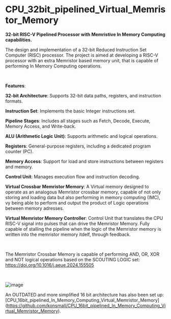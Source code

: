 # CPU_32bit_pipelined_Virtual_Memristor_Memory

**32-bit RISC-V Pipelined Processor with Memristive In Memory Computing capabilities.**

The design and implementation of a 32-bit Reduced Instruction Set Computer (RISC) processor. The project is aimed at developing a RISC-V processor with an extra Memristor based memory unit, that is capable of performing In Memory
Computing operations.



 

**Features**:

**32-bit Architecture**: Supports 32-bit data paths, registers, and instruction formats.

**Instruction Set**: Implements the basic Integer instructions set.

**Pipeline Stages**: Includes all stages such as Fetch, Decode, Execute, Memory Access, and Write-back.

**ALU (Arithmetic Logic Unit)**: Supports arithmetic and logical operations.

**Registers**: General-purpose registers, including a dedicated program counter (PC).

**Memory Access**: Support for load and store instructions between registers and memory.

**Control Unit**: Manages execution flow and instruction decoding.

**Virtual Crossbar Memristor Memory**: A Virtual memory designed to operate as an analogous Memristor crossbar memory, capable of not only storing and loading data but also performing in memory computing (IMC),
vy being able to perform and output the product of Logic operations between memory adresses. 

**Virtual Memristor Memory Controller**: Control Unit that translates the CPU RISC-V signal into pulses that can drive the Memristor Memory. Fully capable of stalling the pipeline when the logic of the Memristor memory is written
into the memristor memory itdelf, through feedback.

 

The Memristor Crossbar Memory is capable of performing AND, OR, XOR and NOT logical operations based on the SCOUTING LOGIC set:
https://doi.org/10.1016/j.aeue.2024.155505

 

![image](https://github.com/user-attachments/assets/817ea9b2-168a-4336-a7c4-32020257d7fd)


An OUTDATED and more simplified 16 bit architecture has also been set up: [CPU_16bit_pipelined_In_Memory_Computing_Virtual_Memristor_Memory] (https://github.com/konsmall/CPU_16bit_pipelined_In_Memory_Computing_Virtual_Memristor_Memory). 
